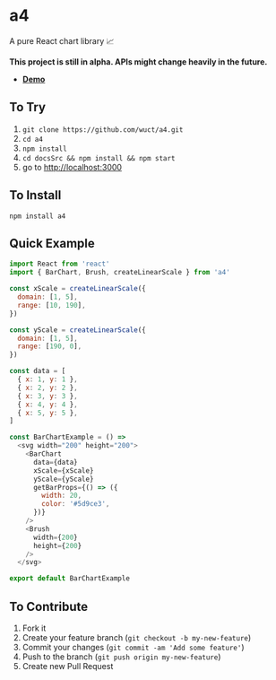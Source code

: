 # a4
A pure React chart library 📈

__This project is still in alpha. APIs might change heavily in the future.__


- [__Demo__](https://wuct.github.io/a4/)

## To Try

1. `git clone https://github.com/wuct/a4.git`
2. `cd a4`
3. `npm install`
4. `cd docsSrc && npm install && npm start`
5. go to [http://localhost:3000]()


## To Install

`npm install a4`


## Quick Example


```JavaScript
import React from 'react'
import { BarChart, Brush, createLinearScale } from 'a4'

const xScale = createLinearScale({
  domain: [1, 5],
  range: [10, 190],
})

const yScale = createLinearScale({
  domain: [1, 5],
  range: [190, 0],
})

const data = [
  { x: 1, y: 1 },
  { x: 2, y: 2 },
  { x: 3, y: 3 },
  { x: 4, y: 4 },
  { x: 5, y: 5 },
]

const BarChartExample = () =>
  <svg width="200" height="200">
    <BarChart
      data={data}
      xScale={xScale}
      yScale={yScale}
      getBarProps={() => ({
        width: 20,
        color: '#5d9ce3',
      })}
    />
    <Brush
      width={200}
      height={200}
    />
  </svg>

export default BarChartExample
```


## To Contribute

1. Fork it
2. Create your feature branch (`git checkout -b my-new-feature`)
3. Commit your changes (`git commit -am 'Add some feature'`)
4. Push to the branch (`git push origin my-new-feature`)
5. Create new Pull Request

